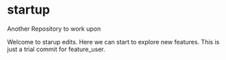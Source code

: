# startup
Another Repository to work upon

Welcome to starup edits. Here we can start to explore new features. This is just a trial commit for feature_user.
